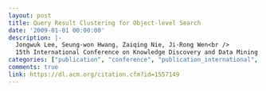 ```yaml
---
layout: post
title: Query Result Clustering for Object-level Search
date: '2009-01-01 00:00:00'
description: |-
  Jongwuk Lee, Seung-won Hwang, Zaiqing Nie, Ji-Rong Wen<br />
  15th International Conference on Knowledge Discovery and Data Mining (KDD), 1205-1214, 2009
categories: ["publication", "conference", "publication_international", "conference_international"]
comments: true
link: https://dl.acm.org/citation.cfm?id=1557149
---
```

